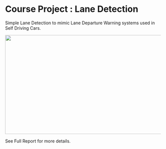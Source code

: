 # Course Project : Lane Detection

Simple Lane Detection to mimic Lane Departure Warning systems used in Self Driving Cars.

<p align="center">
  <img width="580" height="320" src="Output/Lane Detection.gif">
</p>

See Full Report for more details.
